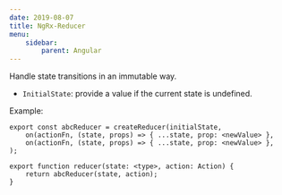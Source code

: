 ```yaml
---
date: 2019-08-07
title: NgRx-Reducer
menu:
    sidebar:
        parent: Angular
---
```


Handle state transitions in an immutable way.

- `InitialState`: provide a value if the current state is undefined.

Example:
```
export const abcReducer = createReducer(initialState,
    on(actionFn, (state, props) => { ...state, prop: <newValue> },
    on(actionFn, (state, props) => { ...state, prop: <newValue> },
);

export function reducer(state: <type>, action: Action) {
    return abcReducer(state, action);
}
```